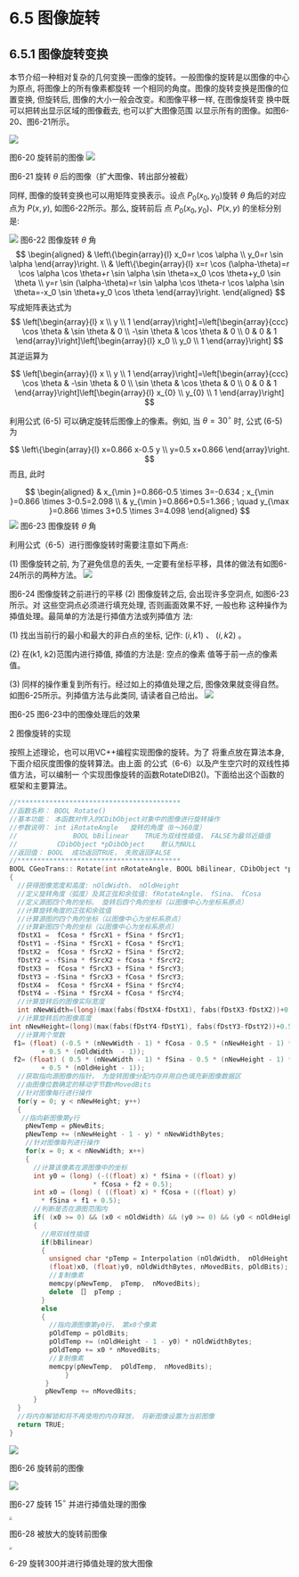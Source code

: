 # 6.5 图像旋转

## 6.5.1 图像旋转变换

本节介绍一种相对复杂的几何变换一图像的旋转。一般图像的旋转是以图像的中心为原点, 将图像上的所有像素都旋转 一个相同的角度。图像的旋转变换是图像的位置变换, 但旋转后, 图像的大小一般会改变。和图像平移一样, 在图像旋转变 换中既可以把转出显示区域的图像截去, 也可以扩大图像范围 以显示所有的图像。如图6-20、图6-21所示。

![](https://cdn.mathpix.com/cropped/2023_03_28_09ce99927b2515b3c70fg-26.jpg?height=599&width=947&top_left_y=587&top_left_x=713)

图6-20 旋转前的图像 
![](https://cdn.mathpix.com/cropped/2023_03_28_09ce99927b2515b3c70fg-27.jpg?height=838&width=2098&top_left_y=432&top_left_x=169)

图6-21 旋转 $\theta$ 后的图像（扩大图像、转出部分被截）

同样, 图像的旋转变换也可以用矩阵变换表示。设点 $P_{0}\left(x_{0}, y_{0}\right)$旋转 $\theta$ 角后的对应点为 $P(x, y)$, 如图6-22所示。那么, 旋转前后 点 $P_{0}\left(x_{0}, y_{0}\right) 、 P(x, y)$ 的坐标分别是:

![](https://cdn.mathpix.com/cropped/2023_03_28_09ce99927b2515b3c70fg-28.jpg?height=944&width=1209&top_left_y=548&top_left_x=607)
图6-22 图像旋转 $\theta$ 角
$$
\begin{aligned}
& \left\{\begin{array}{l}
x_0=r \cos \alpha \\
y_0=r \sin \alpha
\end{array}\right. \\
& \left\{\begin{array}{l}
x=r \cos (\alpha-\theta)=r \cos \alpha \cos \theta+r \sin \alpha \sin \theta=x_0 \cos \theta+y_0 \sin \theta \\
y=r \sin (\alpha-\theta)=r \sin \alpha \cos \theta-r \cos \alpha \sin \theta=-x_0 \sin \theta+y_0 \cos \theta
\end{array}\right.
\end{aligned}
$$
写成矩阵表达式为
$$
\left[\begin{array}{l}
x \\
y \\
1
\end{array}\right]=\left[\begin{array}{ccc}
\cos \theta & \sin \theta & 0 \\
-\sin \theta & \cos \theta & 0 \\
0 & 0 & 1
\end{array}\right]\left[\begin{array}{l}
x_0 \\
y_0 \\
1
\end{array}\right]
$$
其逆运算为

$$
\left[\begin{array}{l}
x \\
y \\
1
\end{array}\right]=\left[\begin{array}{ccc}
\cos \theta & -\sin \theta & 0 \\
\sin \theta & \cos \theta & 0 \\
0 & 0 & 1
\end{array}\right]\left[\begin{array}{l}
x_{0} \\
y_{0} \\
1
\end{array}\right]
$$

利用公式 (6-5) 可以确定旋转后图像上的像素。例如, 当 $\theta=30^{\circ}$ 时, 公式 (6-5) 为

$$
\left\{\begin{array}{l}
x=0.866 x-0.5 y \\
y=0.5 x+0.866
\end{array}\right.
$$
而且, 此时

$$
\begin{aligned}
& x_{\min }=0.866-0.5 \times 3=-0.634 ; x_{\min }=0.866 \times 3-0.5=2.098 \\
& y_{\min }=0.866+0.5=1.366 ; \quad y_{\max }=0.866 \times 3+0.5 \times 3=4.098
\end{aligned}
$$
![](https://cdn.mathpix.com/cropped/2023_03_28_86df48ed620aaa1dabb8g-01.jpg?height=622&width=1950&top_left_y=773&top_left_x=346)
图6-23 图像旋转 $\theta$ 角

利用公式（6-5）进行图像旋转时需要注意如下两点:

(1) 图像旋转之前, 为了避免信息的丢失, 一定要有坐标平移，具体的做法有如图6-24所示的两种方法。
![](https://cdn.mathpix.com/cropped/2023_03_28_86df48ed620aaa1dabb8g-02.jpg?height=870&width=1744&top_left_y=674&top_left_x=378)

图6-24 图像旋转之前进行的平移 (2) 图像旋转之后, 会出现许多空洞点, 如图6-23所示。对 这些空洞点必须进行填充处理, 否则画面效果不好, 一般也称 这种操作为揷值处理。最简单的方法是行揷值方法或列揷值方 法:

(1) 找出当前行的最小和最大的非白点的坐标, 记作: $(i, k 1)$ 、 $(i, k 2)$ 。

(2) 在(k1, k2)范围内进行揷值, 揷值的方法是: 空点的像素 值等于前一点的像素值。

(3) 同样的操作重复到所有行。经过如上的揷值处理之后, 图像效果就变得自然。如图6-25所示。列揷值方法与此类同, 请读者自己给出。 
![](https://cdn.mathpix.com/cropped/2023_03_28_86df48ed620aaa1dabb8g-04.jpg?height=650&width=1970&top_left_y=539&top_left_x=228)

图6-25 图6-23中的图像处理后的效果

2 图像旋转的实现

按照上述理论，也可以用VC++编程实现图像的旋转。为了 将重点放在算法本身, 下面介绍灰度图像的旋转算法。由上面 的公式（6-6）以及产生空穴时的双线性揷值方法，可以编制一 个实现图像旋转的函数RotateDIB2()。下面给出这个函数的框架和主要算法。

```c++
//*****************************************
//函数名称： BOOL Rotate()  
//基本功能： 本函数对传入的CDibObject对象中的图像进行旋转操作
//参数说明： int iRotateAngle   旋转的角度（0～360度）
//  	        BOOL bBilinear    TRUE为双线性插值， FALSE为最邻近插值
//	        CDibObject *pDibObject    默认为NULL 
//返回值： BOOL  成功返回TRUE， 失败返回FALSE
//*****************************************
BOOL CGeoTrans:: Rotate(int nRotateAngle, BOOL bBilinear, CDibObject *pDibObject)
{
  //获得图像宽度和高度: nOldWidth、 nOldHeight
  //定义旋转角度（弧度）及其正弦和余弦值: fRotateAngle、 fSina、 fCosa
  //定义源图四个角的坐标、 旋转后四个角的坐标（以图像中心为坐标系原点）
  //计算旋转角度的正弦和余弦值
  //计算源图的四个角的坐标（以图像中心为坐标系原点）
  //计算新图四个角的坐标（以图像中心为坐标系原点） 
  fDstX1 =  fCosa * fSrcX1 + fSina * fSrcY1;
  fDstY1 = -fSina * fSrcX1 + fCosa * fSrcY1;
  fDstX2 =  fCosa * fSrcX2 + fSina * fSrcY2;
  fDstY2 = -fSina * fSrcX2 + fCosa * fSrcY2;
  fDstX3 =  fCosa * fSrcX3 + fSina * fSrcY3;
  fDstY3 = -fSina * fSrcX3 + fCosa * fSrcY3;
  fDstX4 =  fCosa * fSrcX4 + fSina * fSrcY4;
  fDstY4 = -fSina * fSrcX4 + fCosa * fSrcY4;
  //计算旋转后的图像实际宽度
  int nNewWidth=(long)(max(fabs(fDstX4-fDstX1), fabs(fDstX3-fDstX2))+0.5);
  //计算旋转后的图像高度 
int nNewHeight=(long)(max(fabs(fDstY4-fDstY1), fabs(fDstY3-fDstY2))+0.5);
  //计算两个常数
 f1= (float) (-0.5 * (nNewWidth - 1) * fCosa - 0.5 * (nNewHeight - 1) * fSina
        + 0.5 * (nOldWidth  - 1));
 f2= (float) ( 0.5 * (nNewWidth - 1) * fSina - 0.5 * (nNewHeight - 1) * fCosa
        + 0.5 * (nOldHeight - 1)); 
  //获取指向源图像的指针， 为旋转图像分配内存并用白色填充新图像数据区
  //由图像位数确定的移动字节数nMovedBits
  //针对图像每行进行操作
  for(y = 0; y < nNewHeight; y++)
  { 
   //指向新图像第y行
    pNewTemp = pNewBits;
    pNewTemp += (nNewHeight - 1 - y) * nNewWidthBytes;
    //针对图像每列进行操作
    for(x = 0; x < nNewWidth; x++)
    {
      //计算该像素在源图像中的坐标
      int y0 = (long) (-((float) x) * fSina + ((float) y)
                     * fCosa + f2 + 0.5); 
      int x0 = (long) ( ((float) x) * fCosa + ((float) y)
		* fSina + f1 + 0.5); 
      //判断是否在源图范围内 
      if( (x0 >= 0) && (x0 < nOldWidth) && (y0 >= 0) && (y0 < nOldHeight))
      {
        //用双线性插值
        if(bBilinear)
        {
          unsigned char *pTemp = Interpolation (nOldWidth,  nOldHeight,  
          (float)x0, (float)y0, nOldWidthBytes, nMovedBits, pOldBits);
          //复制像素
          memcpy(pNewTemp,  pTemp,  nMovedBits);
          delete ［］ pTemp ;
        }
        else
        {
          //指向源图像第y0行， 第x0个像素
          pOldTemp = pOldBits;
          pOldTemp += (nOldHeight - 1 - y0) * nOldWidthBytes;
          pOldTemp += x0 * nMovedBits;
          //复制像素
          memcpy(pNewTemp,  pOldTemp,  nMovedBits);
              }
         }
         pNewTemp += nMovedBits;
      }
  }
  //将内存解锁和将不再使用的内存释放， 将新图像设置为当前图像
  return TRUE;
} 
```

![](https://cdn.mathpix.com/cropped/2023_03_28_86df48ed620aaa1dabb8g-12.jpg?height=1241&width=1792&top_left_y=196&top_left_x=402)

图6-26 旋转前的图像



![](https://cdn.mathpix.com/cropped/2023_03_28_86df48ed620aaa1dabb8g-13.jpg?height=1336&width=1661&top_left_y=129&top_left_x=432)

图6-27 旋转 $15^{\circ}$ 并进行揷值处理的图像 

<img src="https://cdn.mathpix.com/cropped/2023_03_28_86df48ed620aaa1dabb8g-14.jpg?height=1030&width=925&top_left_y=260&top_left_x=816" style="zoom:33%;" />

图6-28 被放大的旋转前图像 

<img src="https://cdn.mathpix.com/cropped/2023_03_28_86df48ed620aaa1dabb8g-15.jpg?height=1356&width=1285&top_left_y=151&top_left_x=627" style="zoom: 33%;" />

6-29 旋转300并进行揷值处理的放大图像 
